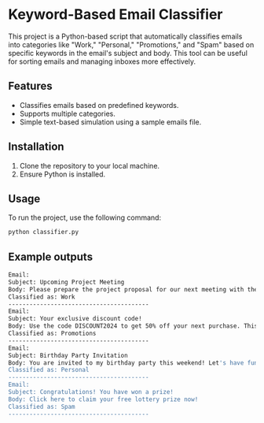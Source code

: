# Keyword-Based Email Classifier

This project is a Python-based script that automatically classifies emails into categories like "Work," "Personal," "Promotions," and "Spam" based on specific keywords in the email's subject and body. This tool can be useful for sorting emails and managing inboxes more effectively.

## Features

- Classifies emails based on predefined keywords.
- Supports multiple categories.
- Simple text-based simulation using a sample emails file.

## Installation

1. Clone the repository to your local machine.
2. Ensure Python is installed.

## Usage

To run the project, use the following command:

```bash
python classifier.py
```

## Example outputs

```bash
Email:
Subject: Upcoming Project Meeting
Body: Please prepare the project proposal for our next meeting with the client. The deadline is next Friday.
Classified as: Work
----------------------------------------
Email:
Subject: Your exclusive discount code!
Body: Use the code DISCOUNT2024 to get 50% off your next purchase. This offer is valid until the end of the month.
Classified as: Promotions
----------------------------------------
Email:
Subject: Birthday Party Invitation
Body: You are invited to my birthday party this weekend! Let's have fun with family and friends.
Classified as: Personal
----------------------------------------
Email:
Subject: Congratulations! You have won a prize!
Body: Click here to claim your free lottery prize now!
Classified as: Spam
----------------------------------------
```
